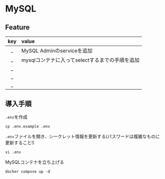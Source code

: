 # MySQL

## Feature

|key|value|
|:---:|:---|
|_|MySQL Adminのserviceを追加|
|_|mysqlコンテナに入ってselectするまでの手順を追加|
|_||
|_||
|_||

## 導入手順

`.env`を作成

```shell
cp .env.example .env
```

`.env`ファイルを開き、シークレット情報を更新する(パスワードは複雑なものに更新すること!)

```shell
vi .env
```

MySQLコンテナを立ち上げる

```shell
docker compose up -d
```

